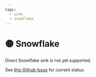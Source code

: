 ```yaml
---
tags:
  - sink
  - snowflake
---
```


# 🟡 Snowflake

Direct Snowflake sink is not yet supported.

See [this Github Issue](https://github.com/silverton-io/honeypot/issues/139) for current status.
